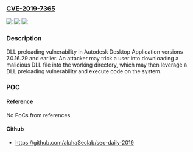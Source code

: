 ### [CVE-2019-7365](https://cve.mitre.org/cgi-bin/cvename.cgi?name=CVE-2019-7365)
![](https://img.shields.io/static/v1?label=Product&message=Autodesk%20Desktop%20Application&color=blue)
![](https://img.shields.io/static/v1?label=Version&message=n%2Fa&color=blue)
![](https://img.shields.io/static/v1?label=Vulnerability&message=DLL%20preloading%20vulnerability&color=brighgreen)

### Description

DLL preloading vulnerability in Autodesk Desktop Application versions 7.0.16.29 and earlier. An attacker may trick a user into downloading a malicious DLL file into the working directory, which may then leverage a DLL preloading vulnerability and execute code on the system.

### POC

#### Reference
No PoCs from references.

#### Github
- https://github.com/alphaSeclab/sec-daily-2019

